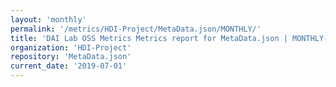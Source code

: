 ```yaml
---
layout: 'monthly'
permalink: '/metrics/HDI-Project/MetaData.json/MONTHLY/'
title: 'DAI Lab OSS Metrics Metrics report for MetaData.json | MONTHLY-REPORT-2019-07-01'
organization: 'HDI-Project'
repository: 'MetaData.json'
current_date: '2019-07-01'
---
```

